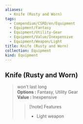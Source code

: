 ```yaml
---
aliases:
  - Knife (Rusty and Worn)
tags:
  - Compendium/CSRD/en/Equipment
  - Equipment/Fantasy
  - Equipment/Utility-Gear
  - Equipment/Value/Inexpensive
  - Equipment/Weapon/Light
title: Knife (Rusty and Worn)
collection: Equipment
kind: Equipment
---
```

## Knife (Rusty and Worn)  
  
>won't last long  
> **Options :** Fantasy, Utility Gear  
> **Value :** Inexpensive  
>>[!note] Features  
>> - Light weapon